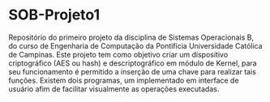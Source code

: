 # SOB-Projeto1
Repositório do primeiro projeto da disciplina de Sistemas Operacionais B, do curso de Engenharia de Computação da Pontifícia Universidade Católica de Campinas.
Este projeto tem como objetivo criar um dispositivo criptográfico (AES ou hash) e descriptográfico em módulo de Kernel, para seu funcionamento é permitido a inserção de uma chave
para realizar tais funções. Existem dois programas, um implementado em interface de usuário afim de facilitar visualmente as operações executadas.  

